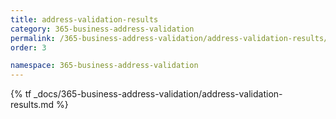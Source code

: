 ```yaml
---
title: address-validation-results
category: 365-business-address-validation
permalink: /365-business-address-validation/address-validation-results/
order: 3

namespace: 365-business-address-validation
---
```


{% tf _docs/365-business-address-validation/address-validation-results.md %}